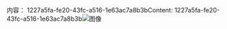 <span data-ttu-id="af6c6-101">内容： 1227a5fa-fe20-43fc-a516-1e63ac7a8b3b</span><span class="sxs-lookup"><span data-stu-id="af6c6-101">Content: 1227a5fa-fe20-43fc-a516-1e63ac7a8b3b</span></span>![图像](e76913ed-a091-4316-bb5c-4cca2803e208.png)
